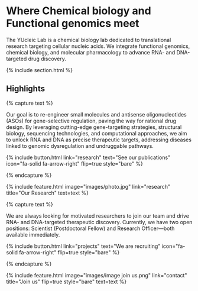 ---
---

# Where Chemical biology and Functional genomics meet

The YUcleic Lab is a chemical biology lab dedicated to translational research targeting cellular nucleic acids. We integrate functional genomics, chemical biology, and molecular pharmacology to advance RNA- and DNA-targeted drug discovery.

{% include section.html %}

## Highlights

{% capture text %}

Our goal is to re-engineer small molecules and antisense oligonucleotides (ASOs) for gene-selective regulation, paving the way for rational drug design. By leveraging cutting-edge gene-targeting strategies, structural biology, sequencing technologies, and computational approaches, we aim to unlock RNA and DNA as precise therapeutic targets, addressing diseases linked to genomic dysregulation and undruggable pathways.

{%
  include button.html
  link="research"
  text="See our publications"
  icon="fa-solid fa-arrow-right"
  flip=true
  style="bare"
%}

{% endcapture %}

{%
  include feature.html
  image="images/photo.jpg"
  link="research"
  title="Our Research"
  text=text
%}

{% capture text %}

We are always looking for motivated researchers to join our team and drive RNA- and DNA-targeted therapeutic discovery. Currently, we have two open positions: Scientist (Postdoctoral Fellow) and Research Officer—both available immediately.

{%
  include button.html
  link="projects"
  text="We are recruiting"
  icon="fa-solid fa-arrow-right"
  flip=true
  style="bare"
%}

{% endcapture %}

{%
  include feature.html
  image="images/image join us.png"
  link="contact"
  title="Join us"
  flip=true
  style="bare"
  text=text
%}
